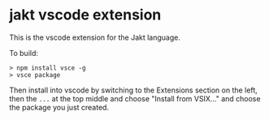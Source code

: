 # jakt vscode extension

This is the vscode extension for the Jakt language.

To build:

```
> npm install vsce -g
> vsce package
```

Then install into vscode by switching to the Extensions section on the left, then the `...` at the top middle and choose "Install from VSIX..." and choose the package you just created.